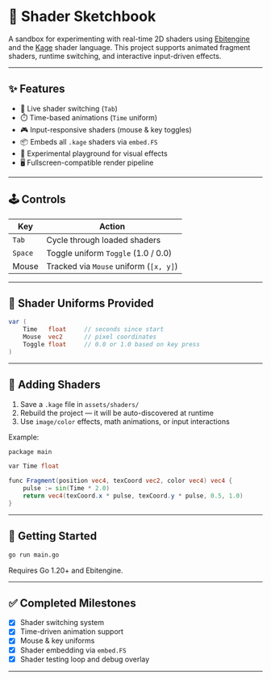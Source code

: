 # 🎨 Shader Sketchbook

A sandbox for experimenting with real-time 2D shaders using [Ebitengine](https://ebiten.org/) and the [Kage](https://ebiten.org/documents/shader.html) shader language. This project supports animated fragment shaders, runtime switching, and interactive input-driven effects.

---

## ✨ Features

* 🔁 Live shader switching (`Tab`)
* ⏱️ Time-based animations (`Time` uniform)
* 🎮 Input-responsive shaders (mouse & key toggles)
* 📦 Embeds all `.kage` shaders via `embed.FS`
* 🧪 Experimental playground for visual effects
* 🖥️ Fullscreen-compatible render pipeline

---

## 🕹 Controls

| Key     | Action                                 |
| ------- | -------------------------------------- |
| `Tab`   | Cycle through loaded shaders           |
| `Space` | Toggle uniform `Toggle` (1.0 / 0.0)    |
| Mouse   | Tracked via `Mouse` uniform (`[x, y]`) |

---

## 🔧 Shader Uniforms Provided

```glsl
var (
    Time   float     // seconds since start
    Mouse  vec2      // pixel coordinates
    Toggle float     // 0.0 or 1.0 based on key press
)
```

---

## 🧪 Adding Shaders

1. Save a `.kage` file in `assets/shaders/`
2. Rebuild the project — it will be auto-discovered at runtime
3. Use `image/color` effects, math animations, or input interactions

Example:

```glsl
package main

var Time float

func Fragment(position vec4, texCoord vec2, color vec4) vec4 {
    pulse := sin(Time * 2.0)
    return vec4(texCoord.x * pulse, texCoord.y * pulse, 0.5, 1.0)
}
```

---

## 🚀 Getting Started

```bash
go run main.go
```

Requires Go 1.20+ and Ebitengine.

---

## ✅ Completed Milestones

* [x] Shader switching system
* [x] Time-driven animation support
* [x] Mouse & key uniforms
* [x] Shader embedding via `embed.FS`
* [x] Shader testing loop and debug overlay

---